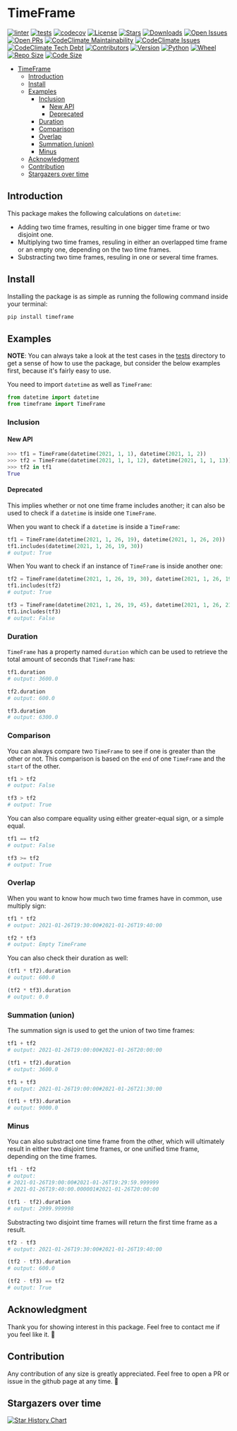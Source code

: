 # TimeFrame

[![linter](https://github.com/meysam81/timeframe/actions/workflows/linter.yml/badge.svg?branch=main&event=push)](./.pre-commit-config.yaml)
[![tests](https://github.com/meysam81/timeframe/actions/workflows/tests.yml/badge.svg?branch=main)](./tox.ini)
[![codecov](https://codecov.io/gh/meysam81/timeframe/branch/main/graph/badge.svg?token=NM0LMWP0X2)](https://codecov.io/gh/meysam81/timeframe)
[![License](https://img.shields.io/github/license/meysam81/timeframe)](./LICENSE)
[![Stars](https://img.shields.io/github/stars/meysam81/timeframe?label=GitHub%20stars&style=flat)](https://github.com/meysam81/timeframe/stargazers)
[![Downloads](https://img.shields.io/pypi/dm/timeframe)](https://pypi.org/project/timeframe/)
[![Open Issues](https://img.shields.io/github/issues-raw/meysam81/timeframe)](https://github.com/meysam81/timeframe/issues)
[![Open PRs](https://img.shields.io/github/issues-pr-raw/meysam81/timeframe)](https://github.com/meysam81/timeframe/pulls)
[![CodeClimate Maintainability](https://img.shields.io/codeclimate/maintainability/meysam81/timeframe)](https://codeclimate.com/github/meysam81/timeframe)
[![CodeClimate Issues](https://img.shields.io/codeclimate/issues/meysam81/timeframe?label=codeclimate%20issues)](https://codeclimate.com/github/meysam81/timeframe/issues)
[![CodeClimate Tech Debt](https://img.shields.io/codeclimate/tech-debt/meysam81/timeframe)](https://codeclimate.com/github/meysam81/timeframe/trends/technical_debt)
[![Contributors](https://img.shields.io/github/contributors/meysam81/timeframe)](https://github.com/meysam81/timeframe/graphs/contributors)
[![Version](https://img.shields.io/pypi/v/timeframe)](https://pypi.org/project/timeframe/)
[![Python](https://img.shields.io/pypi/pyversions/timeframe)](https://pypi.org/project/timeframe/)
[![Wheel](https://img.shields.io/pypi/wheel/timeframe)](https://pypi.org/project/timeframe/)
[![Repo Size](https://img.shields.io/github/repo-size/meysam81/timeframe)](https://github.com/meysam81/timeframe/)
[![Code Size](https://img.shields.io/github/languages/code-size/meysam81/timeframe)](https://github.com/meysam81/timeframe/)

<!-- START doctoc generated TOC please keep comment here to allow auto update -->
<!-- DON'T EDIT THIS SECTION, INSTEAD RE-RUN doctoc TO UPDATE -->

- [TimeFrame](#timeframe)
  - [Introduction](#introduction)
  - [Install](#install)
  - [Examples](#examples)
    - [Inclusion](#inclusion)
      - [New API](#new-api)
      - [Deprecated](#deprecated)
    - [Duration](#duration)
    - [Comparison](#comparison)
    - [Overlap](#overlap)
    - [Summation (union)](#summation-union)
    - [Minus](#minus)
  - [Acknowledgment](#acknowledgment)
  - [Contribution](#contribution)
  - [Stargazers over time](#stargazers-over-time)

<!-- END doctoc generated TOC please keep comment here to allow auto update -->


## Introduction

This package makes the following calculations on `datetime`:

* Adding two time frames, resulting in one bigger time frame or two disjoint one.
* Multiplying two time frames, resuling in either an overlapped time frame or
an empty one, depending on the two time frames.
* Substracting two time frames, resuling in one or several time frames.

## Install

Installing the package is as simple as running the following command inside
your terminal:

```bash
pip install timeframe
```

## Examples

**NOTE**: You can always take a look at the test cases in the [tests](./test)
directory to get a sense of how to use the package, but consider the below
examples first, because it's fairly easy to use.

You need to import `datetime` as well as `TimeFrame`:

```python
from datetime import datetime
from timeframe import TimeFrame
```

### Inclusion

#### New API

```python
>>> tf1 = TimeFrame(datetime(2021, 1, 1), datetime(2021, 1, 2))
>>> tf2 = TimeFrame(datetime(2021, 1, 1, 12), datetime(2021, 1, 1, 13))
>>> tf2 in tf1
True
```

#### Deprecated

This implies whether or not one time frame includes another; it can also be
used to check if a `datetime` is inside one `TimeFrame`.

When you want to check if a `datetime` is inside a `TimeFrame`:

```python
tf1 = TimeFrame(datetime(2021, 1, 26, 19), datetime(2021, 1, 26, 20))
tf1.includes(datetime(2021, 1, 26, 19, 30))
# output: True
```

When You want to check if an instance of `TimeFrame` is inside another one:

```python
tf2 = TimeFrame(datetime(2021, 1, 26, 19, 30), datetime(2021, 1, 26, 19, 40))
tf1.includes(tf2)
# output: True
```

```python
tf3 = TimeFrame(datetime(2021, 1, 26, 19, 45), datetime(2021, 1, 26, 21, 30))
tf1.includes(tf3)
# output: False
```

### Duration

`TimeFrame` has a property named `duration` which can be used to retrieve the
total amount of seconds that `TimeFrame` has:

```python
tf1.duration
# output: 3600.0
```

```python
tf2.duration
# output: 600.0
```

```python
tf3.duration
# output: 6300.0
```

### Comparison

You can always compare two `TimeFrame` to see if one is greater than the other or not.
This comparison is based on the `end` of one `TimeFrame` and the `start` of the other.

```python
tf1 > tf2
# output: False
```

```python
tf3 > tf2
# output: True
```

You can also compare equality using either greater-equal sign, or a simple equal.

```python
tf1 == tf2
# output: False
```

```python
tf3 >= tf2
# output: True
```

### Overlap

When you want to know how much two time frames have in common, use multiply sign:

```python
tf1 * tf2
# output: 2021-01-26T19:30:00#2021-01-26T19:40:00
```

```python
tf2 * tf3
# output: Empty TimeFrame
```

You can also check their duration as well:

```python
(tf1 * tf2).duration
# output: 600.0
```

```python
(tf2 * tf3).duration
# output: 0.0
```

### Summation (union)

The summation sign is used to get the union of two time frames:

```python
tf1 + tf2
# output: 2021-01-26T19:00:00#2021-01-26T20:00:00
```

```python
(tf1 + tf2).duration
# output: 3600.0
```

```python
tf1 + tf3
# output: 2021-01-26T19:00:00#2021-01-26T21:30:00
```

```python
(tf1 + tf3).duration
# output: 9000.0
```

### Minus

You can also substract one time frame from the other, which will ultimately
result in either two disjoint time frames, or one unified time frame, depending
on the time frames.

```python
tf1 - tf2
# output:
# 2021-01-26T19:00:00#2021-01-26T19:29:59.999999
# 2021-01-26T19:40:00.000001#2021-01-26T20:00:00
```

```python
(tf1 - tf2).duration
# output: 2999.999998
```

Substracting two disjoint time frames will return the first time frame as a result.

```python
tf2 - tf3
# output: 2021-01-26T19:30:00#2021-01-26T19:40:00
```

```python
(tf2 - tf3).duration
# output: 600.0
```

```python
(tf2 - tf3) == tf2
# output: True
```

## Acknowledgment

Thank you for showing interest in this package. Feel free to contact me if you
feel like it. 🥂

## Contribution

Any contribution of any size is greatly appreciated. Feel free to open a PR or
issue in the github page at any time. 🤗

## Stargazers over time

[![Star History Chart](https://api.star-history.com/svg?repos=meysam81/timeframe&type=Date)](https://star-history.com/#meysam81/timeframe&Date)
